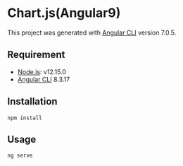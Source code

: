 # Chart.js(Angular9)

This project was generated with [Angular CLI](https://github.com/angular/angular-cli) version 7.0.5.

## Requirement
* [Node.js](https://nodejs.org/download/release/v10.16.3/): v12.15.0
* [Angular CLI](https://github.com/angular/angular-cli) 8.3.17


## Installation

```
npm install
```

## Usage

```
ng serve
```


